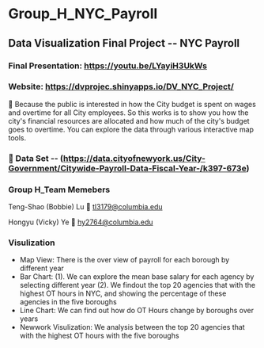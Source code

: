 # Group_H_NYC_Payroll

## Data Visualization Final Project -- NYC Payroll

### Final Presentation: https://youtu.be/LYayiH3UkWs

### Website: https://dvprojec.shinyapps.io/DV_NYC_Project/

👀 Because the public is interested in how the City budget is spent on wages and overtime for all City employees. So this works is to show you how the city's financial resources are allocated and how much of the city's budget goes to overtime. You can explore the data through various interactive map tools.

### 🏁 Data Set -- (https://data.cityofnewyork.us/City-Government/Citywide-Payroll-Data-Fiscal-Year-/k397-673e)

### Group H_Team Memebers

Teng-Shao (Bobbie) Lu
📧 tl3179@columbia.edu

Hongyu (Vicky) Ye
📧 hy2764@columbia.edu

### Visulization
- Map View: There is the over view of payroll for each borough by different year
- Bar Chart: 
  (1). We can explore the mean base salary for each agency by selecting different year
  (2). We findout the top 20 agencies that with the highest OT hours in NYC, and showing the percentage of these          agencies in the five boroughs 
- Line Chart: We can find out how do OT Hours change by boroughs over years
- Newwork Visulization: We analysis between the top 20 agencies that with the highest OT hours with the five boroughs


